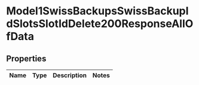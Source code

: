 

# Model1SwissBackupsSwissBackupIdSlotsSlotIdDelete200ResponseAllOfData


## Properties

| Name | Type | Description | Notes |
|------------ | ------------- | ------------- | -------------|



